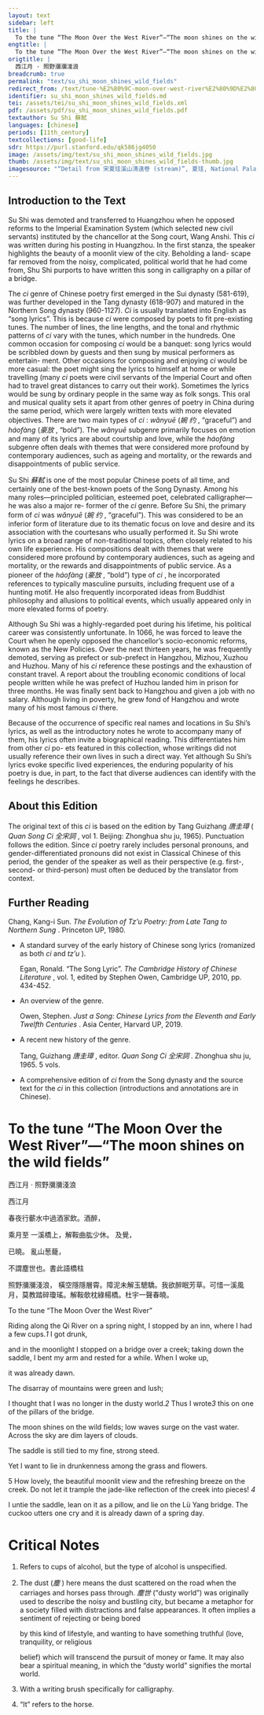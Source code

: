```yaml
---
layout: text
sidebar: left
title: |
  To the tune “The Moon Over the West River”—“The moon shines on the wild fields” | 西江月 · 照野瀰瀰淺浪
engtitle: |
  To the tune “The Moon Over the West River”—“The moon shines on the wild fields”
origtitle: |
  西江月 · 照野瀰瀰淺浪
breadcrumb: true
permalink: "text/su_shi_moon_shines_wild_fields"
redirect_from: /text/tune-%E2%80%9C-moon-over-west-river%E2%80%9D%E2%80%94%E2%80%9C-moon-shines-wild-fields%E2%80%9D
identifier: su_shi_moon_shines_wild_fields.md
tei: /assets/tei/su_shi_moon_shines_wild_fields.xml
pdf: /assets/pdf/su_shi_moon_shines_wild_fields.pdf
textauthor: Su Shi 蘇軾
languages: [chinese]
periods: [11th_century]
textcollections: [good-life]
sdr: https://purl.stanford.edu/qk586jg4050
image: /assets/img/text/su_shi_moon_shines_wild_fields.jpg
thumb: /assets/img/text/su_shi_moon_shines_wild_fields-thumb.jpg
imagesource: "“Detail from 宋夏珪溪山清遠卷 (stream)”, 夏珪, National Palace Museum, Accession Number: C2A000009N000000000PAP [Public Domain]"
---
```

<h2>Introduction to the Text</h2>
<p>Su Shi was demoted and transferred to Huangzhou when he opposed reforms to the Imperial Examination System (which selected new civil servants) instituted by the chancellor at the Song court, Wang Anshi. This <i> ci </i> was written during his posting in Huangzhou. In the first stanza, the speaker highlights the beauty of a moonlit view of the city. Beholding a land- scape far removed from the noisy, complicated, political world that he had come from, Shu Shi purports to have written this song in calligraphy on a pillar of a bridge.</p>

<p>The <i> ci </i> genre of Chinese poetry first emerged in the Sui dynasty (581-619), was further developed in the Tang dynasty (618-907) and matured in the Northern Song dynasty (960-1127). <i> Ci </i> is usually translated into English as “song lyrics”. This is because <i> ci </i> were composed by poets to fit pre-existing tunes. The number of lines, the line lengths, and the tonal and rhythmic patterns of <i> ci </i> vary with the tunes, which number in the hundreds. One common occasion for composing <i> ci </i> would be a banquet: song lyrics would be scribbled down by guests and then sung by musical performers as entertain- ment. Other occasions for composing and enjoying <i> ci </i> would be more casual: the poet might sing the lyrics to himself at home or while travelling (many <i> ci </i> poets were civil servants of the Imperial Court and often had to travel great distances to carry out their work). Sometimes the lyrics would be sung by ordinary people in the same way as folk songs. This oral and musical quality sets it apart from other genres of poetry in China during the same period, which were largely written texts with more elevated objectives. There are two main types of <i> ci</i> : <i> wǎnyuē </i> (<em>婉 约</em> , “graceful”) and <i> háofàng </i> (<em>豪放</em> , “bold”). The <i> wǎnyuē </i> subgenre primarily focuses on emotion and many of its lyrics are about courtship and love, while the <i> háofàng </i> subgenre often deals with themes that were considered more profound by contemporary audiences, such as ageing and mortality, or the rewards and disappointments of public service.</p>

<p>Su Shi <em>蘇軾</em> is one of the most popular Chinese poets of all time, and certainly one of the best-known poets of the Song Dynasty. Among his many roles—principled politician, esteemed poet, celebrated calligrapher—he was also a major re- former of the <i> ci </i> genre. Before Su Shi, the primary form of <i> ci </i> was <i> wǎnyuē </i> (<em>婉 约</em> , “graceful”). This was considered to be an inferior form of literature due to its thematic focus on love and desire and its association with the courtesans who usually performed it. Su Shi wrote lyrics on a broad range of non-traditional topics, often closely related to his own life experience. His compositions dealt with themes that were considered more profound by contemporary audiences, such as ageing and mortality, or the rewards and disappointments of public service. As a pioneer of the <i> háofàng </i> (<em>豪放</em> , “bold”) type of <i> ci</i> , he incorporated references to typically masculine pursuits, including frequent use of a hunting motif. He also frequently incorporated ideas from Buddhist philosophy and allusions to political events, which usually appeared only in more elevated forms of poetry.</p>

<p>Although Su Shi was a highly-regarded poet during his lifetime, his political career was consistently unfortunate. In 1066, he was forced to leave the Court when he openly opposed the chancellor’s socio-economic reforms, known as the New Policies. Over the next thirteen years, he was frequently demoted, serving as prefect or sub-prefect in Hangzhou, Mizhou, Xuzhou and Huzhou. Many of his <i> ci </i> reference these postings and the exhaustion of constant travel. A report about the troubling economic conditions of local people written while he was prefect of Huzhou landed him in prison for three months. He was finally sent back to Hangzhou and given a job with no salary. Although living in poverty, he grew fond of Hangzhou and wrote many of his most famous <i> ci </i> there.</p>

<p>Because of the occurrence of specific real names and locations in Su Shi’s lyrics, as well as the introductory notes he wrote to accompany many of them, his lyrics often invite a biographical reading. This differentiates him from other <i> ci </i> po- ets featured in this collection, whose writings did not usually reference their own lives in such a direct way. Yet although Su Shi’s lyrics evoke specific lived experiences, the enduring popularity of his poetry is due, in part, to the fact that diverse audiences can identify with the feelings he describes.</p>

<h2>About this Edition</h2>
<p>The original text of this <i> ci </i> is based on the edition by Tang Guizhang <em>唐圭璋</em> (<i> Quan Song Ci </i> <em>全宋詞</em> , vol 1. Beijing: Zhonghua shu ju, 1965). Punctuation follows the edition. Since <i> ci </i> poetry rarely includes personal pronouns, and gender-differentiated pronouns did not exist in Classical Chinese of this period, the gender of the speaker as well as their perspective (e.g. first-, second- or third-person) must often be deduced by the translator from context.</p>

<h2>Further Reading</h2>
<p>Chang, Kang-i Sun. <i> The Evolution of Tz’u Poetry: from Late Tang to Northern Sung</i> . Princeton UP, 1980.</p>
<ul>
<li>
<p>A standard survey of the early history of Chinese song lyrics (romanized as both <em>ci</em> and <em>tz’u</em> ).</p>
<p>Egan, Ronald. “The Song Lyric”. <i> The Cambridge History of Chinese Literature</i> , vol. 1, edited by Stephen Owen, Cambridge UP, 2010, pp. 434-452.</p>
</li>
<li>
<p>An overview of the genre.</p>
<p>Owen, Stephen. <i> Just a Song: Chinese Lyrics from the Eleventh and Early Twelfth Centuries</i> . Asia Center, Harvard UP, 2019.</p>
</li>
<li>
<p>A recent new history of the genre.</p>
<p>Tang, Guizhang <em>唐圭璋</em> , editor. <i> Quan Song Ci </i> <em>全宋詞</em> . Zhonghua shu ju, 1965. 5 vols.</p>
</li>
<li>
<p>A comprehensive edition of <em>ci</em> from the Song dynasty and the source text for the <em>ci</em> in this collection (introductions and annotations are in Chinese).</p>
</li>
</ul>
<h1>To the tune “The Moon Over the West River”—“The moon shines on the wild fields”</h1>
<p>西江月 · 照野瀰瀰淺浪</p>

<p>西江月</p>

<p>春夜行蘄水中過酒家飲。酒醉，</p>
<p>乘月至 一溪橋上，解鞍曲肱少休。 及覺，</p>
<p>已曉。 亂山葱蘢，</p>
<p>不謂塵世也。書此語橋柱</p>

<p>照野瀰瀰淺浪， 橫空隱隱層霄。障泥未解玉驄驕。我欲醉眠芳草。可惜一溪風月，莫教踏碎瓊瑤。解鞍欹枕綠楊橋。杜宇一聲春曉。</p>
<p>To the tune “The Moon Over the West River”</p>

<p>Riding along the Qi River on a spring night, I stopped by an inn, where I had a few cups.<em>1</em> I got drunk,</p>
<p>and in the moonlight I stopped on a bridge over a creek; taking down the saddle, I bent my arm and rested for a while. When I woke up,</p>
<p>it was already dawn.</p>
<p>The disarray of mountains were green and lush;</p>
<p>I thought that I was no longer in the dusty world.<em>2</em> Thus I wrote<em>3</em> this on one of the pillars of the bridge.</p>

<p>The moon shines on the wild fields; low waves surge on the vast water. Across the sky are dim layers of clouds.</p>
<p>The saddle is still tied to my fine, strong steed.</p>
<p>Yet I want to lie in drunkenness among the grass and flowers.</p>
<p>5 How lovely, the beautiful moonlit view and the refreshing breeze on the creek. Do not let it trample the jade-like reflection of the creek into pieces! <em>4</em></p>
<p>I untie the saddle, lean on it as a pillow, and lie on the Lü Yang bridge. The cuckoo utters one cry and it is already dawn of a spring day.</p>

<h1>Critical Notes</h1>

<ol id="l2">
<li>
<p>Refers to cups of alcohol, but the type of alcohol is unspecified.</p>
</li>
<li>
<p>The dust (<em>塵</em> ) here means the dust scattered on the road when the carriages and horses pass through. <em>塵世</em> (“dusty world”) was originally used to describe the noisy and bustling city, but became a metaphor for a society filled with distractions and false appearances. It often implies a sentiment of rejecting or being bored</p>
<p>by this kind of lifestyle, and wanting to have something truthful (love, tranquility, or religious</p>
<p>belief) which will transcend the pursuit of money or fame. It may also bear a spiritual meaning, in which the “dusty world” signifies the mortal world.</p>
</li>
<li>
<p>With a writing brush specifically for calligraphy.</p>
</li>
<li>
<p>“It” refers to the horse.</p>
</li>
</ol>

